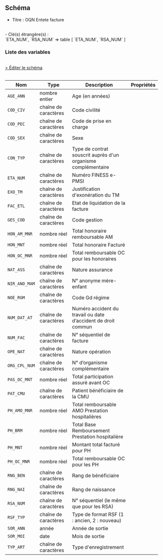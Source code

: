 ## Schéma

- Titre : OQN Entete facture
<br />
- Clé(s) étrangère(s) : <br />
`ETA_NUM`, `RSA_NUM` => table <PreviewPage text="T_MCOaaB" link="/tables/T_MCOaaB" /> [ `ETA_NUM`, `RSA_NUM` ]<br />

### Liste des variables
<br />
<div>
    <a href="https://gitlab.com/healthdatahub/schema-snds/edit/master/schemas/PMSI/PMSI%20MCO/T_MCOaaFA.json"  
    arget="_blank" rel="noopener noreferrer">> Éditer le schéma</a>
    <OutboundLink />
</div>
<br />

Nom|Type|Description|Propriétés
-|-|-|-
`AGE_ANN`|nombre entier|Age (en années)||
`COD_CIV`|chaîne de caractères|Code civilité||
`COD_PEC`|chaîne de caractères|Code de prise en charge||
`COD_SEX`|chaîne de caractères|Sexe||
`CON_TYP`|chaîne de caractères|Type de contrat souscrit auprès d&#x27;un organisme complémentaire||
`ETA_NUM`|chaîne de caractères|Numéro FINESS e-PMSI||
`EXO_TM`|chaîne de caractères|Justification d&#x27;exonération du TM||
`FAC_ETL`|chaîne de caractères|Etat de liquidation de la facture||
`GES_COD`|chaîne de caractères|Code gestion||
`HON_AM_MNR`|nombre réel|Total honoraire remboursable AM||
`HON_MNT`|nombre réel|Total honoraire Facturé||
`HON_OC_MNR`|nombre réel|Total remboursable OC pour les honoraires||
`NAT_ASS`|chaîne de caractères|Nature assurance||
`NIR_ANO_MAM`|chaîne de caractères|N° anonyme mère-enfant||
`NOE_RGM`|chaîne de caractères|Code Gd régime||
`NUM_DAT_AT`|chaîne de caractères|Numéro accident du travail ou date d’accident de droit commun||
`NUM_FAC`|chaîne de caractères|N° séquentiel de facture||
`OPE_NAT`|chaîne de caractères|Nature opération||
`ORG_CPL_NUM`|chaîne de caractères|N° d’organisme complémentaire||
`PAS_OC_MNT`|nombre réel|Total participation assuré avant OC||
`PAT_CMU`|chaîne de caractères|Patient bénéficiaire de la CMU||
`PH_AMO_MNR`|nombre réel|Total remboursable AMO Prestation hospitalières||
`PH_BRM`|nombre réel|Total Base Remboursement Prestation hospitalière||
`PH_MNT`|nombre réel|Montant total facturé pour  PH||
`PH_OC_MNR`|nombre réel|Total remboursable OC pour les PH||
`RNG_BEN`|chaîne de caractères|Rang de bénéficiaire||
`RNG_NAI`|chaîne de caractères|Rang de naissance||
`RSA_NUM`|chaîne de caractères|N° séquentiel (le même que pour les RSA)||
`RSF_TYP`|chaîne de caractères|Type de format RSF (1 : ancien, 2 : nouveau)||
`SOR_ANN`|année|Année de sortie||
`SOR_MOI`|date|Mois de sortie||
`TYP_ART`|chaîne de caractères|Type d&#x27;enregistrement||

